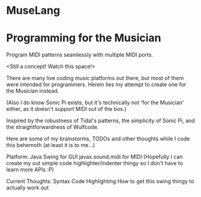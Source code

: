 # MuseLang
Programming for the Musician
=============================

Program MIDI patterns seamlessly with multiple MIDI ports.

<Still a concept! Watch this space!>

There are many live coding music platforms out there, but most of them were intended for programmers.
Herein lies my attempt to create one for the Musician instead.

(Also I do know Sonic Pi exists, but it's technically not 'for the Musician' either, as it doesn't support MIDI
out of the box.)

Inspired by the robustness of Tidal's patterns, the simplicity of Sonic Pi, and the straightforwardness of
Wulfcode.


Here are some of my brainstorms, TODOs and other thoughts while I code this behemoth (at least it is to me...)

Platform:
Java Swing for GUI
javax.sound.midi for MIDI
(Hopefully I can create my out simple code highlighter/indenter thingy so I don't have to learn more APIs :P)

Current Thoughts:
Syntax
Code Highlighting
How to get this swing thingy to actually work out


